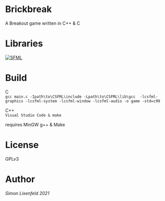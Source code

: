 # Brickbreak
A Breakout game written in C++ & C

# Libraries
[![SFML](https://img.shields.io/badge/SFML%20--brightgreen.svg?style=flat-square)](https://www.sfml-dev.org/) </br>

# Build 
C<br>
`gcc main.c -Ipath\to\CSFML\include -Lpath\to\CSFML\lib\gcc  -lcsfml-graphics -lcsfml-system -lcsfml-window -lcsfml-audio -o game -std=c99`

C++<br>
`Visual Studio Code & make`

requires MinGW g++ & Make

# License
GPLv3

# Author
*Simon Lixenfeld 2021*
